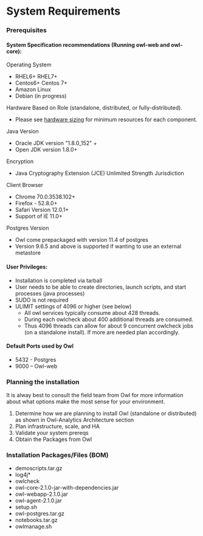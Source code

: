 # System Requirements

### Prerequisites

#### System Specification recommendations (Running owl-web and owl-core):

Operating System

* RHEL6+ RHEL7+&#x20;
* Centos6+ Centos 7+
* Amazon Linux
* Debian (in progress)

Hardware Based on Role (standalone, distributed, or fully-distributed).

* Please see [hardware sizing](hardware-sizing.md) for minimum resources for each component.

Java Version

* Oracle JDK version "1.8.0\_152" +
* Open JDK version 1.8.0+

Encryption

* Java Cryptography Extension (JCE) Unlimited Strength Jurisdiction

Client Browser

* Chrome 70.0.3538.102+
* Firefox - 52.8.0+
* Safari Version 12.0.1+
* Support of IE 11.0+

Postgres Version

* Owl come prepackaged with version 11.4 of postgres
* Version 9.6.5 and above is supported if wanting to use an external metastore

#### User Privileges:

* Installation is completed via tarball
* User needs to be able to create directories, launch scripts, and start processes (java processes)
* SUDO is not required
* ULIMIT settings of 4096 or higher (see below)
  * All owl services typically consume about 428 threads.
  * During each owlcheck about 400 additional threads are consumed.
  * Thus 4096 threads can allow for about 9 concurrent owlcheck jobs (on a standalone install).  If more are needed plan accordingly.

#### Default Ports used by Owl

* 5432 - Postgres
* 9000 – Owl-web

### Planning the installation

It is alway best to consult the field team from Owl for more information about what options make the most sense for your environment.

1. Determine how we are planning to install Owl (standalone or distributed) as shown in Owl-Analytics Architecture section
2. Plan infrastructure, scale, and HA
3. Validate your system prereqs
4. Obtain the Packages from Owl

### Installation Packages/Files (BOM)

* demoscripts.tar.gz
* log4j\*
* owlcheck
* owl-core-2.1.0-jar-with-dependencies.jar
* owl-webapp-2.1.0.jar
* owl-agent-2.1.0.jar
* setup.sh
* owl-postgres.tar.gz
* notebooks.tar.gz
* owlmanage.sh
